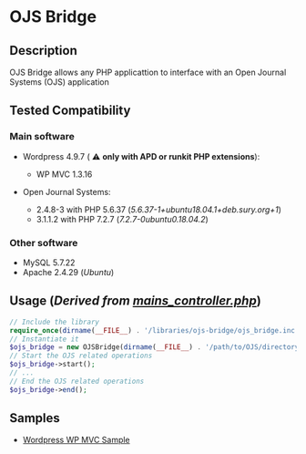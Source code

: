 
# OJS Bridge

## Description

OJS Bridge allows any PHP applicattion to interface with an Open Journal Systems (OJS) application

## Tested Compatibility

### Main software

* Wordpress 4.9.7 ( :warning: **only with APD or runkit PHP extensions**):
  * WP MVC 1.3.16  

* Open Journal Systems:
  * 2.4.8-3 with PHP 5.6.37 (_5.6.37-1+ubuntu18.04.1+deb.sury.org+1_)
  * 3.1.1.2 with PHP 7.2.7 (_7.2.7-0ubuntu0.18.04.2_)

### Other software

* MySQL 5.7.22
* Apache 2.4.29 (_Ubuntu_)

## Usage (_Derived from [mains_controller.php](samples/wordpress-wpmvc-plugin/app/controllers/mains_controller.php)_)

```php
// Include the library
require_once(dirname(__FILE__) . '/libraries/ojs-bridge/ojs_bridge.inc.php');
// Instantiate it
$ojs_bridge = new OJSBridge(dirname(__FILE__) . '/path/to/OJS/directory');
// Start the OJS related operations
$ojs_bridge->start();
// ...
// End the OJS related operations
$ojs_bridge->end();
```

## Samples

* [Wordpress WP MVC Sample](samples/wordpress-wpmvc-plugin)
